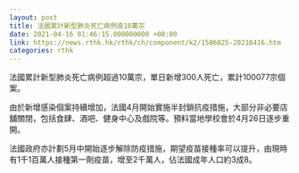 ```yaml
---
layout: post
title: 法國累計新型肺炎死亡病例逾10萬宗
date: 2021-04-16 01:46:15.000000000 +08:00
link: https://news.rthk.hk/rthk/ch/component/k2/1586025-20210416.htm
categories: rthk
---
```


法國累計新型肺炎死亡病例超過10萬宗，單日新增300人死亡，累計100077宗個案。

由於新增感染個案持續增加，法國4月開始實施半封鎖抗疫措施，大部分非必要店舖關閉，包括食肆、酒吧、健身中心及戲院等。預料當地學校會於4月26日逐步重開。

法國政府亦計劃5月中開始逐步解除防疫措施，期望疫苗接種率可以提升，由現時有1千1百萬人接種第一劑疫苗，增至2千萬人，佔法國成年人口約3成8。
